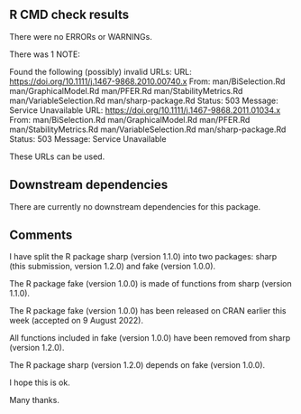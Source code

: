 ## R CMD check results

There were no ERRORs or WARNINGs.

There was 1 NOTE:

Found the following (possibly) invalid URLs:
  URL: https://doi.org/10.1111/j.1467-9868.2010.00740.x
    From: man/BiSelection.Rd
          man/GraphicalModel.Rd
          man/PFER.Rd
          man/StabilityMetrics.Rd
          man/VariableSelection.Rd
          man/sharp-package.Rd
    Status: 503
    Message: Service Unavailable
  URL: https://doi.org/10.1111/j.1467-9868.2011.01034.x
    From: man/BiSelection.Rd
          man/GraphicalModel.Rd
          man/PFER.Rd
          man/StabilityMetrics.Rd
          man/VariableSelection.Rd
          man/sharp-package.Rd
    Status: 503
    Message: Service Unavailable

These URLs can be used.


## Downstream dependencies

There are currently no downstream dependencies for this package.


## Comments

I have split the R package sharp (version 1.1.0) into two packages: sharp (this submission, version 1.2.0) and fake (version 1.0.0).

The R package fake (version 1.0.0) is made of functions from sharp (version 1.1.0). 

The R package fake (version 1.0.0) has been released on CRAN earlier this week (accepted on 9 August 2022).

All functions included in fake (version 1.0.0) have been removed from sharp (version 1.2.0).

The R package sharp (version 1.2.0) depends on fake (version 1.0.0).

I hope this is ok.

Many thanks.
 

